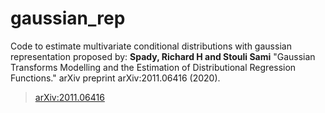 # gaussian_rep
Code to estimate multivariate conditional distributions with gaussian representation proposed by:
**Spady, Richard H and Stouli Sami** "Gaussian Transforms Modelling and the Estimation of Distributional Regression Functions." arXiv preprint arXiv:2011.06416 (2020).  
> [arXiv:2011.06416](https://arxiv.org/abs/2011.06416)


